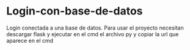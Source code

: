 # Login-con-base-de-datos
Login conectada a una base de datos.
Para usar el proyecto necesitan descargar flask y ejecutar en el cmd el archivo py y copiar la url que aparece en el cmd
